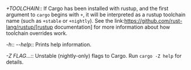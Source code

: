 *+TOOLCHAIN*::
    If Cargo has been installed with rustup, and the first argument to `cargo`
    begins with `+`, it will be interpreted as a rustup toolchain name (such
    as `+stable` or `+nightly`).
    See the link:https://github.com/rust-lang/rustup/[rustup documentation]
    for more information about how toolchain overrides work.

*-h*::
*--help*::
    Prints help information.

*-Z* _FLAG_...::
    Unstable (nightly-only) flags to Cargo. Run `cargo -Z help` for
    details.
